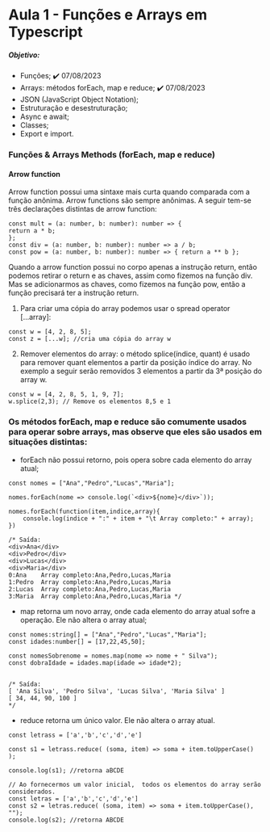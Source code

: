 # Aula 1 - Funções e Arrays em Typescript
##### Objetivo:
- Funções; ✔️ 07/08/2023
- Arrays: métodos forEach, map e reduce; ✔️ 07/08/2023
-  JSON (JavaScript Object Notation);
- Estruturação e desestruturação;
- Async e await;
- Classes;
- Export e import.

### Funções & Arrays Methods (forEach, map e reduce)

#### Arrow function

Arrow function possui uma sintaxe mais curta quando comparada com a função anônima.
Arrow functions são sempre anônimas. A seguir tem-se três declarações distintas de arrow function:
```
const mult = (a: number, b: number): number => {
return a * b;
};
const div = (a: number, b: number): number => a / b;
const pow = (a: number, b: number): number => { return a ** b };
```
Quando a arrow function possui no corpo apenas a instrução return, então podemos retirar o return e as chaves,
assim como fizemos na função div. Mas se adicionarmos as chaves, como fizemos na função pow, então a função
precisará ter a instrução return.


1. Para criar uma cópia do array podemos usar o spread operator [...array]:
```
const w = [4, 2, 8, 5];
const z = [...w]; //cria uma cópia do array w
```
2. Remover elementos do array: o método splice(índice, quant) é usado para remover quant elementos a partir da
posição índice do array. No exemplo a seguir serão removidos 3 elementos a partir da 3ª posição do array w.
```
const w = [4, 2, 8, 5, 1, 9, 7];
w.splice(2,3); // Remove os elementos 8,5 e 1
```
### Os métodos forEach, map e reduce são comumente usados para operar sobre arrays, mas observe que eles são usados em situações distintas:

- forEach não possui retorno, pois opera sobre cada elemento do array atual;
```
const nomes = ["Ana","Pedro","Lucas","Maria"];

nomes.forEach(nome => console.log(`<div>${nome}</div>`));

nomes.forEach(function(item,indice,array){
    console.log(indice + ":" + item + "\t Array completo:" + array);
})

/* Saída: 
<div>Ana</div>
<div>Pedro</div>
<div>Lucas</div>
<div>Maria</div>
0:Ana    Array completo:Ana,Pedro,Lucas,Maria
1:Pedro  Array completo:Ana,Pedro,Lucas,Maria
2:Lucas  Array completo:Ana,Pedro,Lucas,Maria
3:Maria  Array completo:Ana,Pedro,Lucas,Maria */

```


-  map retorna um novo array, onde cada elemento do array atual sofre a operação. Ele não altera o array atual;

```
const nomes:string[] = ["Ana","Pedro","Lucas","Maria"];
const idades:number[] = [17,22,45,50];

const nomesSobrenome = nomes.map(nome => nome + " Silva");
const dobraIdade = idades.map(idade => idade*2);


/* Saída: 
[ 'Ana Silva', 'Pedro Silva', 'Lucas Silva', 'Maria Silva' ]
[ 34, 44, 90, 100 ]
*/
```

- reduce retorna um único valor. Ele não altera o array atual.
```
const letrass = ['a','b','c','d','e']

const s1 = letrass.reduce( (soma, item) => soma + item.toUpperCase() );

console.log(s1); //retorna aBCDE

// Ao fornecermos um valor inicial,  todos os elementos do array serão considerados.
const letras = ['a','b','c','d','e']
const s2 = letras.reduce( (soma, item) => soma + item.toUpperCase(), "");
console.log(s2); //retorna ABCDE
```
